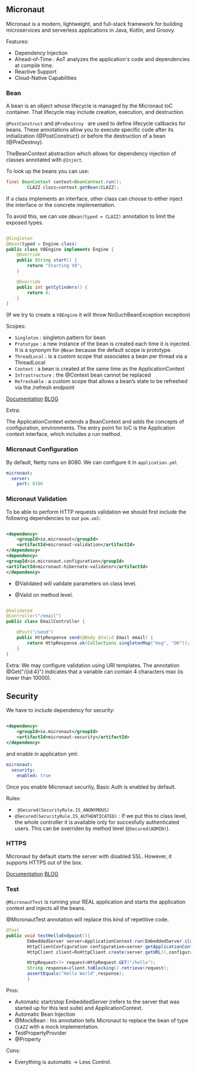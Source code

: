 ## Micronaut

Micronaut is a modern, lightweight, and full-stack framework for building microservices and serverless applications in
Java, Kotlin, and Groovy.

Features:

- Dependency Injection
- Ahead-of-Time : AoT analyzes the application's code and dependencies at compile time.
- Reactive Support
- Cloud-Native Capabilities

### Bean

A bean is an object whose lifecycle is managed by the Micronaut IoC container. That lifecycle may include creation,
execution, and destruction.

`@PostConstruct` and `@PreDestroy ` are used to define lifecycle callbacks for beans. These annotations allow you to
execute specific code after its initialization (@PostConstruct) or before the destruction of a bean (@PreDestroy).

TheBeanContext abstraction which allows for dependency injection of classes annotated with `@Inject`.

To look up the beans you can use:

```java
final BeanContext context=BeanContext.run();
        CLAZZ clazz=context.getBean(CLAZZ);
```

If a class implements an interface, other class can choose to either inject the interface or the concrete
implementation.

To avoid this, we can use `@Bean(typed = CLAZZ)` annotation to limit the exposed types.

```java

@Singleton
@Bean(typed = Engine.class)
public class V8Engine implements Engine {
    @Override
    public String start() {
        return "Starting V8";
    }

    @Override
    public int getCylinders() {
        return 8;
    }
}
```

(If we try to create a `V8Engine` it will throw NoSuchBeanException exception)

Scopes:

- `Singleton` : singleton pattern for bean
- `Prototype` : a new instance of the bean is created each time it is injected. It is a synonym for `@Bean` because the
  default scope is prototype.
- `ThreadLocal` : is a custom scope that associates a bean per thread via a ThreadLocal
- `Context` : a bean is created at the same time as the ApplicationContext
- `Infrastructure` : the @Context bean cannot be replaced
- `Refreshable` : a custom scope that allows a bean’s state to be refreshed via the /refresh endpoint

[Documentation](https://docs.micronaut.io/latest/guide/#scopes)
[BLOG](https://piotrminkowski.com/2019/04/15/micronaut-tutorial-beans-and-scopes/)

Extra:

The ApplicationContext extends a BeanContext and adds the concepts of configuration, environments.
The entry point for IoC is the Application context interface, which includes a run method.

### Micronaut Configuration

By default, Netty runs on 8080. We can configure it in `application.yml`

```yaml
micronaut:
  server:
    port: 8100
```

### Micronaut Validation

To be able to perform HTTP requests validation we should first include the following dependencies to our `pom.xml`:

```xml

<dependency>
    <groupId>io.micronaut</groupId>
    <artifactId>micronaut-validation</artifactId>
</dependency>
<dependency>
<groupId>io.micronaut.configuration</groupId>
<artifactId>micronaut-hibernate-validator</artifactId>
</dependency>
```

- @Validated will validate parameters on class level.

- @Valid on method level.

```java

@Validated
@Controller("/email")
public class EmailController {

    @Post("/send")
    public HttpResponse send(@Body @Valid Email email) {
        return HttpResponse.ok(Collections.singletonMap("msg", "OK"));
    }
}

```

Extra: We may configure validation using URI templates. The annotation @Get("/{id:4}") indicates that a variable can
contain 4 characters max (is lower than 10000).

## Security

We have to include dependency for security:

```xml

<dependency>
    <groupId>io.micronaut</groupId>
    <artifactId>micronaut-security</artifactId>
</dependency>
```

and enable in application yml:

```yaml
micronaut:
  security:
    enabled: true
```

Once you enable Micronaut security, Basic Auth is enabled by default.

Rules:

- ` @Secured(SecurityRule.IS_ANONYMOUS)`
- `@Secured(SecurityRule.IS_AUTHENTICATED)` : If we put this to class level, the whole controller it is available only
  for
  succesfully authenticated users. This can be overriden by method level (`@Secured(ADMIN)`).

### HTTPS

Micronaut by default starts the server with disabled SSL. However, it supports HTTPS out of the box.

[Documentation](https://micronaut-projects.github.io/micronaut-security/latest/guide/)
[BLOG](https://piotrminkowski.com/2019/04/25/micronaut-tutorial-security/)

### Test

`@MicronautTest` is running your REAL application and starts the application context and injects all the beans.

@MicronautTest annotation will replace this kind of repetitive code.

```java
@Test
public void testHelloEndpoint(){
        EmbeddedServer server=ApplicationContext.run(EmbeddedServer.class);
        HttpClientConfiguration configuration=server.getApplicationContext().getBean(HttpClientConfiguration.class);
        HttpClient client=RxHttpClient.create(server.getURL(),configuration);

        HttpRequest<?> request=HttpRequest.GET("/hello");
        String response=client.toBlocking().retrieve(request);
        assertEquals("Hello World",response);
        }
```

Pros:

- Automatic start/stop EmbeddedServer (refers to the server that was started up for this test suite) and
  ApplicationContext.
- Automatic Bean Injection
- @MockBean : his annotation tells Micronaut to replace the bean of type `CLAZZ` with a mock implementation.
- TestPropertyProvider
- @Property

Cons:

- Everything is automatic -> Less Control.
